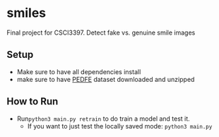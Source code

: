 # smiles
Final project for CSCI3397. Detect fake vs. genuine smile images

## Setup
- Make sure to have all dependencies install
- make sure to have [PEDFE](https://osf.io/cynsx/) dataset downloaded and unzipped

## How to Run
- Run```python3 main.py retrain``` to do train a model and test it.
    - If you want to just test the locally saved mode: ```python3 main.py```